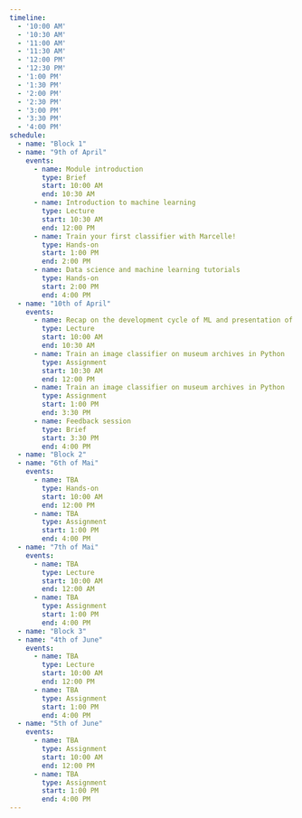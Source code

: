 ```yaml
---
timeline:
  - '10:00 AM'
  - '10:30 AM'
  - '11:00 AM'
  - '11:30 AM'
  - '12:00 PM'
  - '12:30 PM'
  - '1:00 PM'
  - '1:30 PM'
  - '2:00 PM'
  - '2:30 PM'
  - '3:00 PM'
  - '3:30 PM'
  - '4:00 PM'
schedule:
  - name: "Block 1"
  - name: "9th of April"
    events:
      - name: Module introduction
        type: Brief
        start: 10:00 AM
        end: 10:30 AM
      - name: Introduction to machine learning
        type: Lecture
        start: 10:30 AM
        end: 12:00 PM
      - name: Train your first classifier with Marcelle!
        type: Hands-on
        start: 1:00 PM
        end: 2:00 PM
      - name: Data science and machine learning tutorials
        type: Hands-on
        start: 2:00 PM
        end: 4:00 PM
  - name: "10th of April"
    events:
      - name: Recap on the development cycle of ML and presentation of the first assignment
        type: Lecture 
        start: 10:00 AM
        end: 10:30 AM
      - name: Train an image classifier on museum archives in Python
        type: Assignment
        start: 10:30 AM
        end: 12:00 PM
      - name: Train an image classifier on museum archives in Python
        type: Assignment
        start: 1:00 PM
        end: 3:30 PM
      - name: Feedback session
        type: Brief
        start: 3:30 PM
        end: 4:00 PM
  - name: "Block 2"
  - name: "6th of Mai"
    events:
      - name: TBA
        type: Hands-on
        start: 10:00 AM
        end: 12:00 PM
      - name: TBA
        type: Assignment
        start: 1:00 PM
        end: 4:00 PM
  - name: "7th of Mai"
    events:
      - name: TBA
        type: Lecture
        start: 10:00 AM
        end: 12:00 AM
      - name: TBA
        type: Assignment
        start: 1:00 PM
        end: 4:00 PM
  - name: "Block 3"
  - name: "4th of June"
    events:
      - name: TBA
        type: Lecture
        start: 10:00 AM
        end: 12:00 PM
      - name: TBA
        type: Assignment
        start: 1:00 PM
        end: 4:00 PM
  - name: "5th of June"
    events:
      - name: TBA
        type: Assignment
        start: 10:00 AM
        end: 12:00 PM
      - name: TBA
        type: Assignment
        start: 1:00 PM
        end: 4:00 PM
---
```

